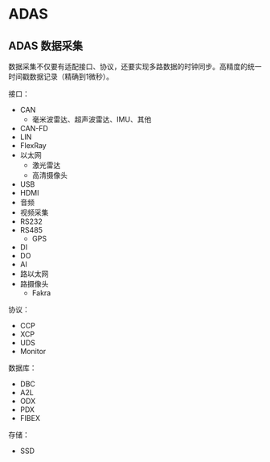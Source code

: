 # ADAS

## ADAS 数据采集

数据采集不仅要有适配接口、协议，还要实现多路数据的时钟同步。高精度的统一时间戳数据记录（精确到1微秒）。

接口：
- CAN
  - 毫米波雷达、超声波雷达、IMU、其他
- CAN-FD
- LIN
- FlexRay
- 以太网
  - 激光雷达
  - 高清摄像头
- USB
- HDMI
- 音频
- 视频采集
- RS232
- RS485
  - GPS
- DI
- DO
- AI
- 路以太网
- 路摄像头
  - Fakra


协议：
- CCP
- XCP
- UDS
- Monitor

数据库：
- DBC
- A2L
- ODX
- PDX
- FIBEX


存储：
- SSD
